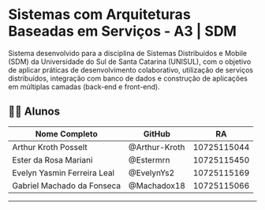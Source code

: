 # Sistemas com Arquiteturas Baseadas em Serviços - A3 | SDM
Sistema desenvolvido para a disciplina de Sistemas Distribuídos e Mobile (SDM) da Universidade do Sul de Santa Catarina (UNISUL), com o objetivo de aplicar práticas de desenvolvimento colaborativo, utilização de serviços distribuídos, integração com banco de dados e construção de aplicações em múltiplas camadas (back-end e front-end).

## 👨‍💻 Alunos

| Nome Completo                         | GitHub                               | RA          |
| ------------------------------------- |--------------------------------------| ----------- |
| Arthur Kroth Posselt                  | @Arthur-Kroth                        | 10725115044 |
| Ester da Rosa Mariani                 | @Estermrn                            | 10725115450 |
| Evelyn Yasmin Ferreira Leal           | @EvelynYs2                           | 10725115169 |
| Gabriel Machado da Fonseca            | @Machadox18                          | 10725115066 |

---
